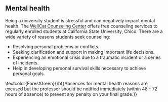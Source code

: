 ## Mental health

Being a university student is stressful and can negatively impact mental health. The [WellCat Counseling Center](https://www.csuchico.edu/counseling/) offers free counseling services to regularly enrolled students at California State University, Chico. There are a wide variety of reasons students seek counseling:

- Resolving personal problems or conflicts.
- Seeking clarification and support in making important life decisions.
- Experiencing an emotional crisis due to a traumatic incident or a series of incidents.
- Help in developing personal survival skills necessary to achieve personal goals.

\textcolor{ForestGreen}{\bf{Absences for mental health reasons are excused but the professor should be notified immediately (within 48 - 72 hours of absence) to prevent any penalty on your final grade.}}